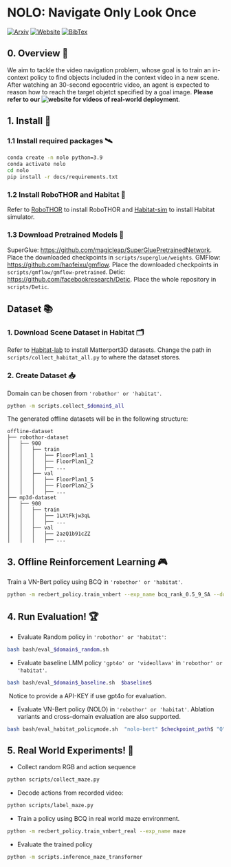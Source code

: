 # NOLO: Navigate Only Look Once 
[![Arxiv](https://img.shields.io/badge/Paper-red?style=for-the-badge&logo=google-docs&color=cc0000&logoColor=white)](https://arxiv.org/pdf/2408.01384)
[![Website](https://img.shields.io/badge/Website-blue?style=for-the-badge&logo=react&color=007BFF&logoColor=white)](https://sites.google.com/view/nol0)
[![BibTex](https://img.shields.io/badge/Bibtex-green?style=for-the-badge&logo=firebase&color=4F805D&logoColor=white)](https://scholar.googleusercontent.com/scholar.bib?q=info:VO1B5Z6HOVgJ:scholar.google.com)

## 0. Overview 🙌
We aim to tackle the video navigation problem, whose goal is to train an in-context policy to find objects included in the context video in a new scene.
After watching an 30-second egocentric video, an agent is expected to reason how to reach the target objetct specified by a goal image. **Please refer to our ![website](https://sites.google.com/view/nol0) for videos of real-world deployment**. 


## 1. Install 🚀
### 1.1 Install required packages 🛰️
```bash
conda create -n nolo python=3.9
conda activate nolo
cd nolo
pip install -r docs/requirements.txt
```

### 1.2 Install RoboTHOR and Habitat 🍔
Refer to [RoboTHOR](https://ai2thor.allenai.org/robothor/documentation) to install RoboTHOR and 
[Habitat-sim](https://github.com/facebookresearch/habitat-sim) to install Habitat simulator.


### 1.3 Download Pretrained Models 📑
SuperGlue: https://github.com/magicleap/SuperGluePretrainedNetwork. Place the downloaded checkpoints in `scripts/superglue/weights`. 
GMFlow: https://github.com/haofeixu/gmflow. Place the downloaded checkpoints in `scripts/gmflow/gmflow-pretrained`. 
Detic: https://github.com/facebookresearch/Detic. Place the whole repository in `scripts/Detic`.

## Dataset 📚
### 1. Download Scene Dataset in Habitat 🗂️
Refer to [Habitat-lab](https://github.com/facebookresearch/habitat-lab/blob/main/DATASETS.md) to install Matterport3D datasets. Change the path in `scripts/collect_habitat_all.py` to where the dataset stores.

### 2. Create Dataset 📥
Domain can be chosen from `'robothor' or 'habitat'`.
```bash
python -m scripts.collect_$domain$_all
```
The generated offline datasets will be in the following structure:

```
offline-dataset
├── robothor-dataset
│   ├── 900
│   │   ├── train
│   │   │   ├── FloorPlan1_1
│   │   │   ├── FloorPlan1_2
│   │   │   ├── ...
│   │   ├── val
│   │   │   ├── FloorPlan1_5
│   │   │   ├── FloorPlan2_5
│   │   │   ├── ...
├── mp3d-dataset
│   ├── 900
│   │   ├── train
│   │   │   ├── 1LXtFkjw3qL
│   │   │   ├── ...
│   │   ├── val
│   │   │   ├── 2azQ1b91cZZ
│   │   │   ├── ...
```

## 3. Offline Reinforcement Learning 🎮
Train a VN-Bert policy using BCQ in `'robothor' or 'habitat'`.
```bash
python -m recbert_policy.train_vnbert --exp_name bcq_rank_0.5_9_SA --domain $domain$
```

## 4. Run Evaluation! 🏆
- Evaluate Random policy in `'robothor' or 'habitat'`:
```bash
bash bash/eval_$domain$_random.sh
```
- Evaluate baseline LMM policy `'gpt4o' or 'videollava'` in `'robothor' or 'habitat'`.
```bash
bash bash/eval_$domain$_baseline.sh  $baseline$
```

​		Notice to provide a API-KEY if use gpt4o for evaluation.

- Evaluate VN-Bert policy (NOLO) in `'robothor' or 'habitat'`. Ablation variants and cross-domain evaluation are also supported.
```bash
bash bash/eval_habitat_policymode.sh  "nolo-bert" $checkpoint_path$ "Q" "SA"
```
## 5. Real World Experiments! 🤖
- Collect random RGB and action sequence
```bash
python scripts/collect_maze.py
``` 
- Decode actions from recorded video:
```bash
python scripts/label_maze.py
```
- Train a policy using BCQ in real world maze environment.
```bash
python -m recbert_policy.train_vnbert_real --exp_name maze
```
- Evaluate the trained policy
```bash
python -m scripts.inference_maze_transformer
```

